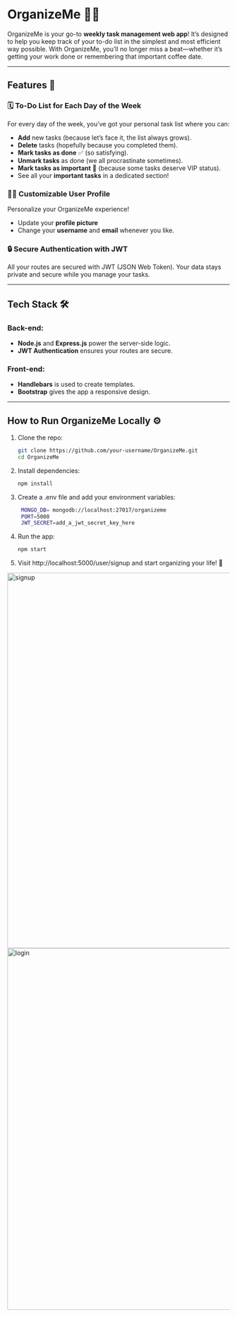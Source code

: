 ﻿# OrganizeMe 📝✨

OrganizeMe is your go-to **weekly task management web app**! It’s designed to help you keep track of your to-do list in the simplest and most efficient way possible. With OrganizeMe, you’ll no longer miss a beat—whether it’s getting your work done or remembering that important coffee date.

---

## Features 🚀

### 🗓️ **To-Do List for Each Day of the Week**  
For every day of the week, you’ve got your personal task list where you can:
- **Add** new tasks (because let’s face it, the list always grows).
- **Delete** tasks (hopefully because you completed them).
- **Mark tasks as done** ✅ (so satisfying).
- **Unmark tasks** as done (we all procrastinate sometimes).
- **Mark tasks as important** 🌟 (because some tasks deserve VIP status).
- See all your **important tasks** in a dedicated section!

### 🧑‍💻 **Customizable User Profile**  
Personalize your OrganizeMe experience!  
- Update your **profile picture**
- Change your **username** and **email** whenever you like.

### 🔒 **Secure Authentication with JWT**  
All your routes are secured with JWT (JSON Web Token). Your data stays private and secure while you manage your tasks. 


---

## Tech Stack 🛠️

### **Back-end:**
- **Node.js** and **Express.js** power the server-side logic.
- **JWT Authentication** ensures your routes are secure.

### **Front-end:**
- **Handlebars** is used to create templates.
- **Bootstrap** gives the app a responsive design.

---

## How to Run OrganizeMe Locally ⚙️

1. Clone the repo:
   ```bash
   git clone https://github.com/your-username/OrganizeMe.git
   cd OrganizeMe

2. Install dependencies:
   ```bash
   npm install

3. Create a .env file and add your environment variables:
   ```bash
    MONGO_DB= mongodb://localhost:27017/organizeme
    PORT=5000 
    JWT_SECRET=add_a_jwt_secret_key_here

4. Run the app:
   ```bash
   npm start

5. Visit http://localhost:5000/user/signup and start organizing your life! 🎉

<img width="851" alt="signup" src="https://github.com/user-attachments/assets/69130bf3-73d4-4371-94c0-e6921c97e71d">


<img width="820" alt="login" src="https://github.com/user-attachments/assets/006b03e9-9c0e-4ee2-989a-158937fb6221">




